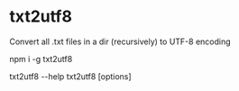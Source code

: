 # txt2utf8

Convert all .txt files in a dir (recursively) to UTF-8 encoding

npm i -g txt2utf8

txt2utf8 --help
txt2utf8 [options] <rootPath>